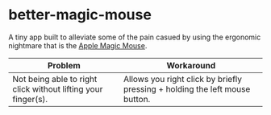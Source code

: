 # better-magic-mouse

A tiny app built to alleviate some of the pain casued by using the ergonomic nightmare that is the [Apple Magic Mouse](https://www.apple.com/shop/product/MLA02LL/A/magic-mouse-2-silver). 

| Problem                                                       | Workaround                                                                  |
|---------------------------------------------------------------|-----------------------------------------------------------------------------|
| Not being able to right click without lifting your finger(s). | Allows you right click by briefly pressing + holding the left mouse button. |
